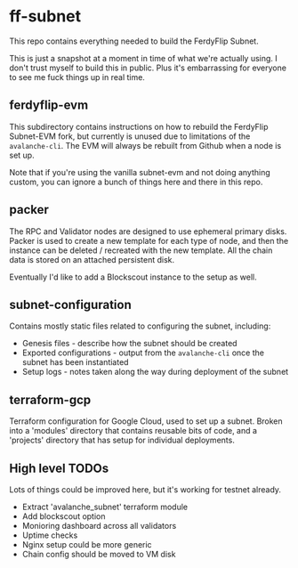 # ff-subnet

This repo contains everything needed to build the FerdyFlip Subnet.

This is just a snapshot at a moment in time of what we're actually using. I don't trust myself to build this
in public. Plus it's embarrassing for everyone to see me fuck things up in real time.

## ferdyflip-evm

This subdirectory contains instructions on how to rebuild the FerdyFlip Subnet-EVM fork, but currently is unused due
to limitations of the `avalanche-cli`. The EVM will always be rebuilt from Github when a node is set up.

Note that if you're using the vanilla subnet-evm and not doing anything custom, you can ignore a bunch of things
here and there in this repo.

## packer

The RPC and Validator nodes are designed to use ephemeral primary disks. Packer is used to create a new template for
each type of node, and then the instance can be deleted / recreated with the new template. All the chain data is stored
on an attached persistent disk.

Eventually I'd like to add a Blockscout instance to the setup as well.

## subnet-configuration

Contains mostly static files related to configuring the subnet, including:

* Genesis files - describe how the subnet should be created
* Exported configurations - output from the `avalanche-cli` once the subnet has been instantiated
* Setup logs - notes taken along the way during deployment of the subnet

## terraform-gcp

Terraform configuration for Google Cloud, used to set up a subnet. Broken into a 'modules' directory that contains
reusable bits of code, and a 'projects' directory that has setup for individual deployments.

## High level TODOs

Lots of things could be improved here, but it's working for testnet already.

* Extract 'avalanche_subnet' terraform module
* Add blockscout option
* Monioring dashboard across all validators
* Uptime checks
* Nginx setup could be more generic
* Chain config should be moved to VM disk
